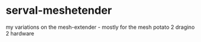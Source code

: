 serval-meshetender
==================

my variations on the mesh-extender - mostly for the mesh potato 2 dragino 2 hardware
